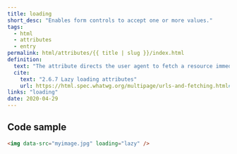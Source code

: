 ```yaml
---
title: loading
short_desc: "Enables form controls to accept one or more values."
tags:
  - html
  - attributes
  - entry
permalink: html/attributes/{{ title | slug }}/index.html
definition:
  text: "The attribute directs the user agent to fetch a resource immediately or to defer fetching until some conditions associated with the element are met, according to the attribute's current state."
  cite:
    text: "2.6.7 Lazy loading attributes"
    url: https://html.spec.whatwg.org/multipage/urls-and-fetching.html#lazy-loading-attributes
links: "loading"
date: 2020-04-29
---
```


<h2 class="h3"><span>Code sample</span></h2>

```html
<img data-src="myimage.jpg" loading="lazy" />
```
